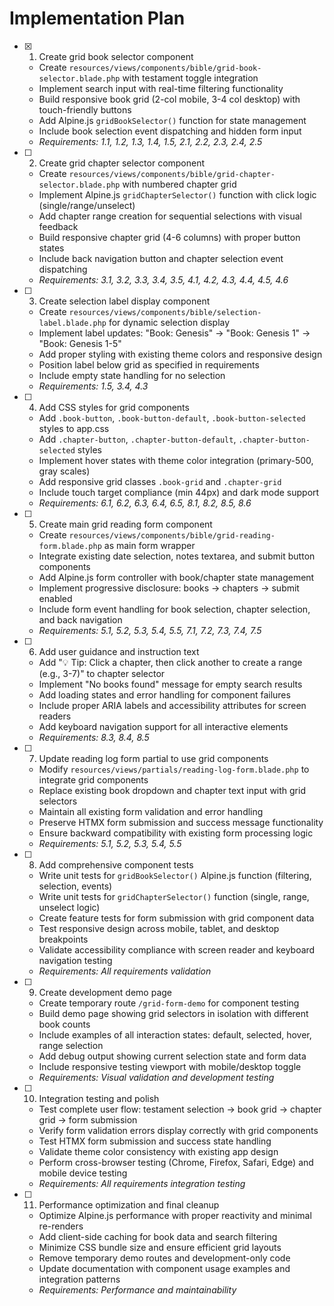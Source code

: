 # Implementation Plan

- [x] 1. Create grid book selector component

  - Create `resources/views/components/bible/grid-book-selector.blade.php` with testament toggle integration
  - Implement search input with real-time filtering functionality
  - Build responsive book grid (2-col mobile, 3-4 col desktop) with touch-friendly buttons
  - Add Alpine.js `gridBookSelector()` function for state management
  - Include book selection event dispatching and hidden form input
  - _Requirements: 1.1, 1.2, 1.3, 1.4, 1.5, 2.1, 2.2, 2.3, 2.4, 2.5_

- [ ] 2. Create grid chapter selector component

  - Create `resources/views/components/bible/grid-chapter-selector.blade.php` with numbered chapter grid
  - Implement Alpine.js `gridChapterSelector()` function with click logic (single/range/unselect)
  - Add chapter range creation for sequential selections with visual feedback
  - Build responsive chapter grid (4-6 columns) with proper button states
  - Include back navigation button and chapter selection event dispatching
  - _Requirements: 3.1, 3.2, 3.3, 3.4, 3.5, 4.1, 4.2, 4.3, 4.4, 4.5, 4.6_

- [ ] 3. Create selection label display component

  - Create `resources/views/components/bible/selection-label.blade.php` for dynamic selection display
  - Implement label updates: "Book: Genesis" → "Book: Genesis 1" → "Book: Genesis 1-5"
  - Add proper styling with existing theme colors and responsive design
  - Position label below grid as specified in requirements
  - Include empty state handling for no selection
  - _Requirements: 1.5, 3.4, 4.3_

- [ ] 4. Add CSS styles for grid components

  - Add `.book-button`, `.book-button-default`, `.book-button-selected` styles to app.css
  - Add `.chapter-button`, `.chapter-button-default`, `.chapter-button-selected` styles
  - Implement hover states with theme color integration (primary-500, gray scales)
  - Add responsive grid classes `.book-grid` and `.chapter-grid`
  - Include touch target compliance (min 44px) and dark mode support
  - _Requirements: 6.1, 6.2, 6.3, 6.4, 6.5, 8.1, 8.2, 8.5, 8.6_

- [ ] 5. Create main grid reading form component

  - Create `resources/views/components/bible/grid-reading-form.blade.php` as main form wrapper
  - Integrate existing date selection, notes textarea, and submit button components
  - Add Alpine.js form controller with book/chapter state management
  - Implement progressive disclosure: books → chapters → submit enabled
  - Include form event handling for book selection, chapter selection, and back navigation
  - _Requirements: 5.1, 5.2, 5.3, 5.4, 5.5, 7.1, 7.2, 7.3, 7.4, 7.5_

- [ ] 6. Add user guidance and instruction text

  - Add "💡 Tip: Click a chapter, then click another to create a range (e.g., 3-7)" to chapter selector
  - Implement "No books found" message for empty search results
  - Add loading states and error handling for component failures
  - Include proper ARIA labels and accessibility attributes for screen readers
  - Add keyboard navigation support for all interactive elements
  - _Requirements: 8.3, 8.4, 8.5_

- [ ] 7. Update reading log form partial to use grid components

  - Modify `resources/views/partials/reading-log-form.blade.php` to integrate grid components
  - Replace existing book dropdown and chapter text input with grid selectors
  - Maintain all existing form validation and error handling
  - Preserve HTMX form submission and success message functionality
  - Ensure backward compatibility with existing form processing logic
  - _Requirements: 5.1, 5.2, 5.3, 5.4, 5.5_

- [ ] 8. Add comprehensive component tests

  - Write unit tests for `gridBookSelector()` Alpine.js function (filtering, selection, events)
  - Write unit tests for `gridChapterSelector()` function (single, range, unselect logic)
  - Create feature tests for form submission with grid component data
  - Test responsive design across mobile, tablet, and desktop breakpoints
  - Validate accessibility compliance with screen reader and keyboard navigation testing
  - _Requirements: All requirements validation_

- [ ] 9. Create development demo page

  - Create temporary route `/grid-form-demo` for component testing
  - Build demo page showing grid selectors in isolation with different book counts
  - Include examples of all interaction states: default, selected, hover, range selection
  - Add debug output showing current selection state and form data
  - Include responsive testing viewport with mobile/desktop toggle
  - _Requirements: Visual validation and development testing_

- [ ] 10. Integration testing and polish

  - Test complete user flow: testament selection → book grid → chapter grid → form submission
  - Verify form validation errors display correctly with grid components
  - Test HTMX form submission and success state handling
  - Validate theme color consistency with existing app design
  - Perform cross-browser testing (Chrome, Firefox, Safari, Edge) and mobile device testing
  - _Requirements: All requirements integration testing_

- [ ] 11. Performance optimization and final cleanup

  - Optimize Alpine.js performance with proper reactivity and minimal re-renders
  - Add client-side caching for book data and search filtering
  - Minimize CSS bundle size and ensure efficient grid layouts
  - Remove temporary demo routes and development-only code
  - Update documentation with component usage examples and integration patterns
  - _Requirements: Performance and maintainability_